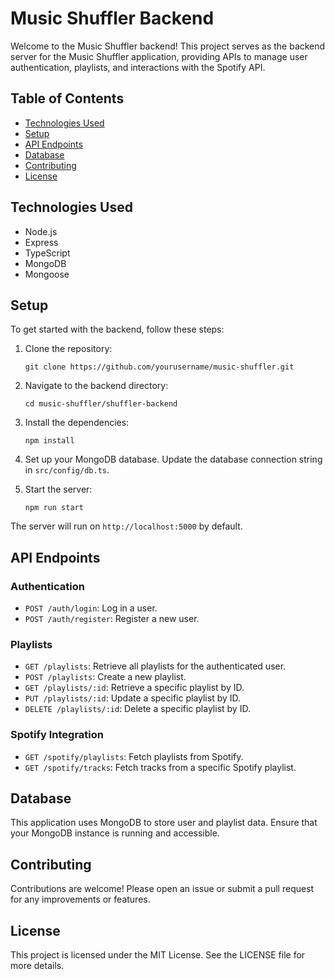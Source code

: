 # Music Shuffler Backend

Welcome to the Music Shuffler backend! This project serves as the backend server for the Music Shuffler application, providing APIs to manage user authentication, playlists, and interactions with the Spotify API.

## Table of Contents

- [Technologies Used](#technologies-used)
- [Setup](#setup)
- [API Endpoints](#api-endpoints)
- [Database](#database)
- [Contributing](#contributing)
- [License](#license)

## Technologies Used

- Node.js
- Express
- TypeScript
- MongoDB
- Mongoose

## Setup

To get started with the backend, follow these steps:

1. Clone the repository:
   ```
   git clone https://github.com/yourusername/music-shuffler.git
   ```

2. Navigate to the backend directory:
   ```
   cd music-shuffler/shuffler-backend
   ```

3. Install the dependencies:
   ```
   npm install
   ```

4. Set up your MongoDB database. Update the database connection string in `src/config/db.ts`.

5. Start the server:
   ```
   npm run start
   ```

The server will run on `http://localhost:5000` by default.

## API Endpoints

### Authentication
- `POST /auth/login`: Log in a user.
- `POST /auth/register`: Register a new user.

### Playlists
- `GET /playlists`: Retrieve all playlists for the authenticated user.
- `POST /playlists`: Create a new playlist.
- `GET /playlists/:id`: Retrieve a specific playlist by ID.
- `PUT /playlists/:id`: Update a specific playlist by ID.
- `DELETE /playlists/:id`: Delete a specific playlist by ID.

### Spotify Integration
- `GET /spotify/playlists`: Fetch playlists from Spotify.
- `GET /spotify/tracks`: Fetch tracks from a specific Spotify playlist.

## Database

This application uses MongoDB to store user and playlist data. Ensure that your MongoDB instance is running and accessible.

## Contributing

Contributions are welcome! Please open an issue or submit a pull request for any improvements or features.

## License

This project is licensed under the MIT License. See the LICENSE file for more details.